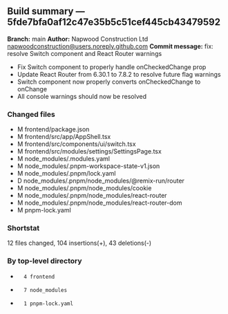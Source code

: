 ## Build summary — 5fde7bfa0af12c47e35b5c51cef445cb43479592

**Branch:** main
**Author:** Napwood Construction Ltd <napwoodconstruction@users.noreply.github.com>
**Commit message:** fix: resolve Switch component and React Router warnings

- Fix Switch component to properly handle onCheckedChange prop
- Update React Router from 6.30.1 to 7.8.2 to resolve future flag warnings
- Switch component now properly converts onCheckedChange to onChange
- All console warnings should now be resolved

### Changed files
 - M	frontend/package.json
 - M	frontend/src/app/AppShell.tsx
 - M	frontend/src/components/ui/switch.tsx
 - M	frontend/src/modules/settings/SettingsPage.tsx
 - M	node_modules/.modules.yaml
 - M	node_modules/.pnpm-workspace-state-v1.json
 - M	node_modules/.pnpm/lock.yaml
 - D	node_modules/.pnpm/node_modules/@remix-run/router
 - M	node_modules/.pnpm/node_modules/cookie
 - M	node_modules/.pnpm/node_modules/react-router
 - M	node_modules/.pnpm/node_modules/react-router-dom
 - M	pnpm-lock.yaml

### Shortstat
 12 files changed, 104 insertions(+), 43 deletions(-)

### By top-level directory
 -       4 frontend
 -       7 node_modules
 -       1 pnpm-lock.yaml
